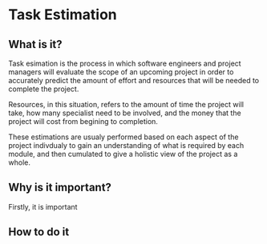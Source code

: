 # Task Estimation

## What is it?
Task esimation is the process in which software engineers and project managers will evaluate the scope of an upcoming project in order to accurately predict the amount of effort and resources that will be needed to complete the project.

Resources, in this situation, refers to the amount of time the project will take, how many specialist need to be involved, and the money that the project will cost from begining to completion.

These estimations are usualy performed based on each aspect of the project indivdualy to gain an understanding of what is required by each module, and then cumulated to give a holistic view of the project as a whole.

## Why is it important?
Firstly, it is important 

## How to do it
